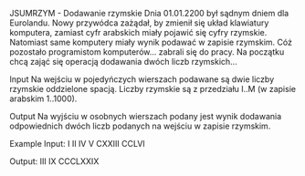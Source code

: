 JSUMRZYM - Dodawanie rzymskie
Dnia 01.01.2200 był sądnym dniem dla Eurolandu. Nowy przywódca zażądał, by zmienił się układ klawiatury komputera, zamiast cyfr arabskich miały pojawić się cyfry rzymskie. Natomiast same komputery miały wynik podawać w zapisie rzymskim. Cóż pozostało programistom komputerów... zabrali się do pracy. Na początku chcą zająć się operacją dodawania dwóch liczb rzymskich...

Input
Na wejściu w pojedyńczych wierszach podawane są dwie liczby rzymskie oddzielone spacją. Liczby rzymskie są z przedziału I..M (w zapisie arabskim 1..1000).

Output
Na wyjściu w osobnych wierszach podany jest wynik dodawania odpowiednich dwóch liczb podanych na wejściu w zapisie rzymskim.

Example
Input:
I II
IV V
CXXIII CCLVI

Output:
III
IX
CCCLXXIX

